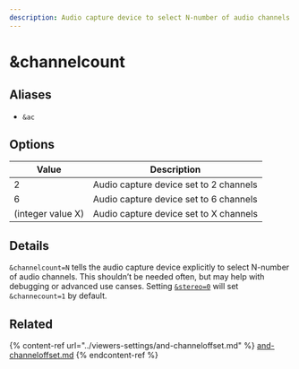 ```yaml
---
description: Audio capture device to select N-number of audio channels
---
```


# \&channelcount

## Aliases

* `&ac`

## Options

| Value             | Description                            |
| ----------------- | -------------------------------------- |
| 2                 | Audio capture device set to 2 channels |
| 6                 | Audio capture device set to 6 channels |
| (integer value X) | Audio capture device set to X channels |

## Details

`&channelcount=N` tells the audio capture device explicitly to select N-number of audio channels. This shouldn’t be needed often, but may help with debugging or advanced use canses. Setting [`&stereo=0`](../general-settings/stereo.md) will set `&channecount=1` by default.

## Related

{% content-ref url="../viewers-settings/and-channeloffset.md" %}
[and-channeloffset.md](../viewers-settings/and-channeloffset.md)
{% endcontent-ref %}
